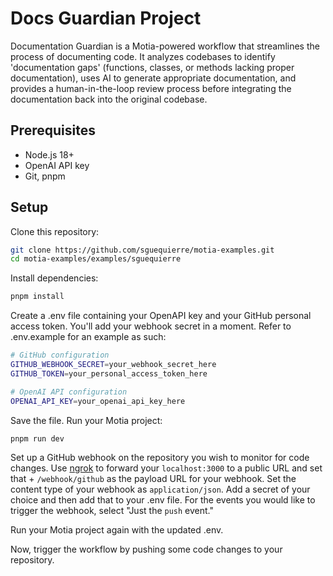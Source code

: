# Docs Guardian Project

Documentation Guardian is a Motia-powered workflow that streamlines the process of documenting code.
It analyzes codebases to identify 'documentation gaps' (functions, classes, or methods lacking proper documentation), uses AI to generate appropriate documentation, and provides a human-in-the-loop review process before integrating the documentation back into the original codebase.

## Prerequisites

- Node.js 18+
- OpenAI API key
- Git, pnpm

## Setup

Clone this repository:

```bash
git clone https://github.com/sguequierre/motia-examples.git
cd motia-examples/examples/sguequierre
```

Install dependencies:

```bash
pnpm install
```

Create a .env file containing your OpenAPI key and your GitHub personal access token.
You'll add your webhook secret in a moment.
Refer to <file>.env.example</file> for an example as such:

```bash
# GitHub configuration
GITHUB_WEBHOOK_SECRET=your_webhook_secret_here
GITHUB_TOKEN=your_personal_access_token_here

# OpenAI API configuration
OPENAI_API_KEY=your_openai_api_key_here
```

Save the file.
Run your Motia project:

```bash
pnpm run dev
```

Set up a GitHub webhook on the repository you wish to monitor for code changes.
Use [ngrok](https://ngrok.com/docs/getting-started/) to forward your `localhost:3000` to a public URL and set that + `/webhook/github` as the payload URL for your webhook.
Set the content type of your webhook as `application/json`.
Add a secret of your choice and then add that to your <file>.env</file> file.
For the events you would like to trigger the webhook, select "Just the `push` event."

Run your Motia project again with the updated <file>.env</file>.

Now, trigger the workflow by pushing some code changes to your repository.
